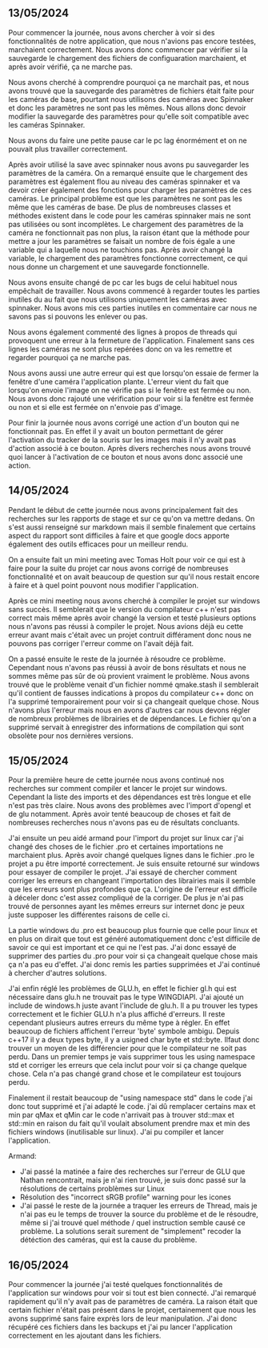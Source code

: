 ## 13/05/2024

Pour commencer la journée, nous avons chercher à voir si des fonctionnalités de notre application, que nous n'avions pas encore testées, marchaient correctement.
Nous avons donc commencer par vérifier si la sauvegarde le chargement des fichiers de configuaration marchaient, et après avoir vérifié, ça ne marche pas.

Nous avons cherché à comprendre pourquoi ça ne marchait pas, et nous avons trouvé que la sauvegarde des paramètres de fichiers était faite pour les caméras de base, pourtant nous utilisons des caméras avec Spinnaker et donc les paramètres ne sont pas les mêmes.
Nous allons donc devoir modifier la sauvegarde des paramètres pour qu'elle soit compatible avec les caméras Spinnaker.

Nous avons du faire une petite pause car le pc lag énormément et on ne pouvait plus travailler correctement.

Après avoir utilisé la save avec spinnaker nous avons pu sauvegarder les paramètres de la caméra. On a remarqué ensuite que le chargement des paramètres est également flou au niveau des caméras spinnaker et va devoir créer également des fonctions pour charger les paramètres de ces caméras. Le principal problème est que les paramètres ne sont pas les même que les caméras de base. De plus de nombreuses classes et méthodes existent dans le code pour les caméras spinnaker mais ne sont pas utilisées ou sont incomplètes.
Le chargement des paramètres de la caméra ne fonctionnait pas non plus, la raison étant que la méthode pour mettre a jour les paramètres se faisait un nombre de fois égale a une variable qui a laquelle nous ne touchions pas. Après avoir changé la variable, le chargement des paramètres fonctionne correctement, ce qui nous donne un chargement et une sauvegarde fonctionnelle.

Nous avons ensuite changé de pc car les bugs de celui habituel nous empêchait de travailler. Nous avons commencé à regarder toutes les parties inutiles du au fait que nous utilisons uniquement les caméras avec spinnaker. Nous avons mis ces parties inutiles en commentaire car nous ne savons pas si pouvons les enlever ou pas.

Nous avons également commenté des lignes à propos de threads qui provoquent une erreur à la fermeture de l'application. Finalement sans ces lignes les caméras ne sont plus repérées donc on va les remettre et regarder pourquoi ça ne marche pas.

Nous avons aussi une autre erreur qui est que lorsqu'on essaie de fermer la fenêtre d'une caméra l'application plante. L'erreur vient du fait que lorsqu'on envoie l'image on ne vérifie pas si le fenêtre est fermée ou non. Nous avons donc rajouté une vérification pour voir si la fenêtre est fermée ou non et si elle est fermée on n'envoie pas d'image.

Pour finir la journée nous avons corrigé une action d'un bouton qui ne fonctionnait pas. En effet il y avait un bouton permettant de gérer l'activation du tracker de la souris sur les images mais il n'y avait pas d'action associé à ce bouton. Après divers recherches nous avons trouvé quoi lancer à l'activation de ce bouton et nous avons donc associé une action.

## 14/05/2024

Pendant le début de cette journée nous avons principalement fait des recherches sur les rapports de stage et sur ce qu'on va mettre dedans. On s'est aussi renseigné sur markdown mais il semble finalement que certains aspect du rapport sont difficiles à faire et que google docs apporte également des outils efficaces pour un meilleur rendu.

On a ensuite fait un mini meeting avec Tomas Holt pour voir ce qui est à faire pour la suite du projet car nous avons corrigé de nombreuses fonctionnalité et on avait beaucoup de question sur qu'il nous restait encore à faire et à quel point pouvont nous modifier l'application. 

Après ce mini meeting nous avons cherché à compiler le projet sur windows sans succès. Il semblerait que le version du compilateur c++ n'est pas correct mais même après avoir changé la version et testé plusieurs options nous n'avons pas réussi à compiler le projet. Nous avions déjà eu cette erreur avant mais c'était avec un projet contruit différament donc nous ne pouvons pas corriger l'erreur comme on l'avait déjà fait.

On a passé ensuite le reste de la journée à résoudre ce problème. Cependant nous n'avons pas réussi à avoir de bons résultats et nous ne sommes même pas sûr de où provient vraiment le problème. Nous avons trouvé que le problème venait d'un fichier nommé qmake.stash il semblerait qu'il contient de fausses indications à propos du compilateur c++ donc on l'a supprimé temporairement pour voir si ça changeait quelque chose. Nous n'avons plus l'erreur mais nous en avons d'autres car nous devons régler de nombreux problèmes de librairies et de dépendances. Le fichier qu'on a supprimé servait à enregistrer des informations de compilation qui sont obsolète pour nos dernières versions.

## 15/05/2024

Pour la première heure de cette journée nous avons continué nos recherches sur comment compiler et lancer le projet sur windows. Cependant la liste des imports et des dépendances est très longue et elle n'est pas très claire. Nous avons des problèmes avec l'import d'opengl et de glu notamment. Après avoir tenté beaucoup de choses et fait de nombreuses recherches nous n'avons pas eu de résultats concluants.

J'ai ensuite un peu aidé armand pour l'import du projet sur linux car j'ai changé des choses de le fichier .pro et certaines importations ne marchaient plus. Après avoir changé quelques lignes dans le fichier .pro le projet a pu être importé correctement. Je suis ensuite retourné sur windows pour essayer de compiler le projet. J'ai essayé de chercher comment corriger les erreurs en changeant l'importation des librairies mais il semble que les erreurs sont plus profondes que ça. L'origine de l'erreur est difficile à déceler donc c'est assez compliqué de la corriger. De plus je n'ai pas trouvé de personnes ayant les mêmes erreurs sur internet donc je peux juste supposer les différentes raisons de celle ci.

La partie windows du .pro est beaucoup plus fournie que celle pour linux et en plus on dirait que tout est généré automatiquement donc c'est difficile de savoir ce qui est important et ce qui ne l'est pas. J'ai donc essayé de supprimer des parties du .pro pour voir si ça changeait quelque chose mais ça n'a pas eu d'effet. J'ai donc remis les parties supprimées et J'ai continué à chercher d'autres solutions.

J'ai enfin réglé les problèmes de GLU.h, en effet le fichier gl.h qui est nécessaire dans glu.h ne trouvait pas le type WINGDIAPI. J'ai ajouté un include de windows.h juste avant l'include de glu.h. Il a pu trouver les types correctement et le fichier GLU.h n'a plus affiché d'erreurs. Il reste cependant plusieurs autres erreurs du même type à régler. En effet beaucoup de fichiers affichent l'erreur 'byte' symbole ambigu. Depuis c++17 il y a deux types byte, il y a usigned char byte et std::byte. Ilfaut donc trouver un moyen de les différencier pour que le compilateur ne soit pas perdu. Dans un premier temps je vais supprimer tous les using namespace std et corriger les erreurs que cela inclut pour voir si ça change quelque chose. Cela n'a pas changé grand chose et le compilateur est toujours perdu.

Finalement il restait beaucoup de "using namespace std" dans le code j'ai donc tout supprimé et j'ai adapté le code. j'ai dû remplacer certains max et min par qMax et qMin car le code n'arrivait pas à trouver std::max et std::min en raison du fait qu'il voulait absolument prendre max et min des fichiers windows (inutilisable sur linux). J'ai pu compiler et lancer l'application.

Armand:
- J'ai passé la matinée a faire des recherches sur l'erreur de GLU que Nathan rencontrait, mais je n'ai rien trouvé, je suis donc passé sur la résolutions de certains problèmes sur Linux
- Résolution des "incorrect sRGB profile" warning pour les icones
- J'ai passé le reste de la journée a traquer les erreurs de Thread, mais je n'ai pas eu le temps de trouver la source du problème et de le résoudre, même si j'ai trouvé quel méthode / quel instruction semble causé ce problème. La solutions serait surement de "simplement" recoder la détéction des caméras, qui est la cause du problème.


## 16/05/2024

Pour commencer la journée j'ai testé quelques fonctionnalités de l'application sur windows pour voir si tout est bien connecté. J'ai remarqué rapidement qu'il n'y avait pas de paramètres de caméra. La raison était que certain fichier n'était pas présent dans le projet, certainement que nous les avons supprimé sans faire exprès lors de leur manipulation. J'ai donc récupéré ces fichiers dans les backups et j'ai pu lancer l'application correctement en les ajoutant dans les fichiers.